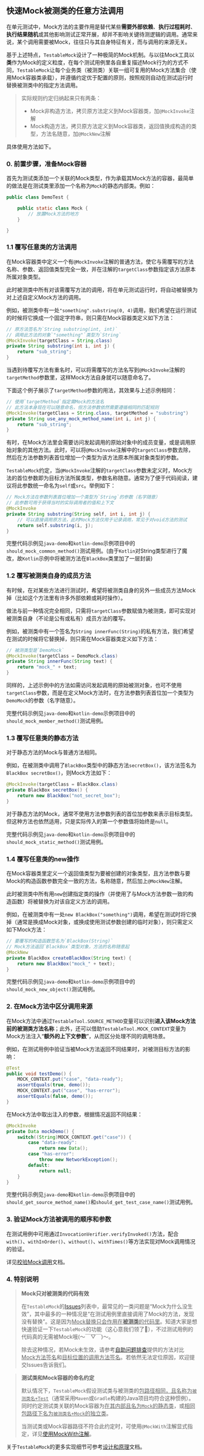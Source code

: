 快速Mock被测类的任意方法调用
---

在单元测试中，Mock方法的主要作用是替代某些**需要外部依赖**、**执行过程耗时**、**执行结果随机**或其他影响测试正常开展，却并不影响关键待测逻辑的调用。通常来说，某个调用需要被Mock，往往只与其自身特征有关，而与调用的来源无关。

基于上述特点，`TestableMock`设计了一种极简的Mock机制。与以往Mock工具以**类**作为Mock的定义粒度，在每个测试用例里各自重复描述Mock行为的方式不同，`TestableMock`让每个业务类（被测类）关联一组可复用的Mock方法集合（使用Mock容器类承载），并遵循约定优于配置的原则，按照规则自动在测试运行时替换被测类中的指定方法调用。

> 实际规则约定归纳起来只有两条：
> - Mock非构造方法，拷贝原方法定义到Mock容器类，加`@MockInvoke`注解
> - Mock构造方法，拷贝原方法定义到Mock容器类，返回值换成构造的类型，方法名随意，加`@MockNew`注解

具体使用方法如下。

### 0. 前置步骤，准备Mock容器

首先为测试类添加一个关联的Mock类型，作为承载其Mock方法的容器，最简单的做法是在测试类里添加一个名称为`Mock`的静态内部类。例如：

```java
public class DemoTest {

    public static class Mock {
        // 放置Mock方法的地方
    }

}
```

### 1.1 覆写任意类的方法调用

在Mock容器类中定义一个有`@MockInvoke`注解的普通方法，使它与需覆写的方法名称、参数、返回值类型完全一致，并在注解的`targetClass`参数指定该方法原本所属对象类型。

此时被测类中所有对该需覆写方法的调用，将在单元测试运行时，将自动被替换为对上述自定义Mock方法的调用。

例如，被测类中有一处`"something".substring(0, 4)`调用，我们希望在运行测试的时候将它换成一个固定字符串，则只需在Mock容器类定义如下方法：

```java
// 原方法签名为`String substring(int, int)`
// 调用此方法的对象`"something"`类型为`String`
@MockInvoke(targetClass = String.class)
private String substring(int i, int j) {
    return "sub_string";
}
```

当遇到待覆写方法有重名时，可以将需覆写的方法名写到`@MockInvoke`注解的`targetMethod`参数里，这样Mock方法自身就可以随意命名了。

下面这个例子展示了`targetMethod`参数的用法，其效果与上述示例相同：

```java
// 使用`targetMethod`指定需Mock的方法名
// 此方法本身现在可以随意命名，但方法参数依然需要遵循相同的匹配规则
@MockInvoke(targetClass = String.class, targetMethod = "substring")
private String use_any_mock_method_name(int i, int j) {
    return "sub_string";
}
```

有时，在Mock方法里会需要访问发起调用的原始对象中的成员变量，或是调用原始对象的其他方法。此时，可以将`@MockInvoke`注解中的`targetClass`参数去除，然后在方法参数列表首位增加一个类型为该方法原本所属对象类型的参数。

`TestableMock`约定，当`@MockInvoke`注解的`targetClass`参数未定义时，Mock方法的首位参数即为目标方法所属类型，参数名称随意。通常为了便于代码阅读，建议将此参数统一命名为`self`或`src`。举例如下：

```java
// Mock方法在参数列表首位增加一个类型为`String`的参数（名字随意）
// 此参数可用于获得当时的实际调用者的值和上下文
@MockInvoke
private String substring(String self, int i, int j) {
    // 可以直接调用原方法，此时Mock方法仅用于记录调用，常见于对void方法的测试
    return self.substring(i, j);
}
```

完整代码示例见`java-demo`和`kotlin-demo`示例项目中的`should_mock_common_method()`测试用例。(由于`Kotlin`对String类型进行了魔改，故`Kotlin`示例中将被测方法在`BlackBox`类里加了一层封装)

### 1.2 覆写被测类自身的成员方法

有时候，在对某些方法进行测试时，希望将被测类自身的另外一些成员方法Mock掉（比如这个方法里有许多外部依赖或耗时操作）。

做法与前一种情况完全相同，只需将`targetClass`参数赋值为被测类，即可实现对被测类自身（不论是公有或私有）成员方法的覆写。

例如，被测类中有一个签名为`String innerFunc(String)`的私有方法，我们希望在测试的时候将它替换掉，则只需在Mock容器类定义如下方法：

```java
// 被测类型是`DemoMock`
@MockInvoke(targetClass = DemoMock.class)
private String innerFunc(String text) {
    return "mock_" + text;
}
```

同样的，上述示例中的方法如需访问发起调用的原始被测对象，也可不使用`targetClass`参数，而是在定义Mock方法时，在方法参数列表首位加一个类型为`DemoMock`的参数（名字随意）。

完整代码示例见`java-demo`和`kotlin-demo`示例项目中的`should_mock_member_method()`测试用例。

### 1.3 覆写任意类的静态方法

对于静态方法的Mock与普通方法相同。

例如，在被测类中调用了`BlackBox`类型中的静态方法`secretBox()`，该方法签名为`BlackBox secretBox()`，则Mock方法如下：

```java
@MockInvoke(targetClass = BlackBox.class)
private BlackBox secretBox() {
    return new BlackBox("not_secret_box");
}
```

对于静态方法的Mock，通常不使用方法参数列表的首位加参数来表示目标类型。但这种方法也依然适用，只是实际传入的第一个参数值将始终是`null`。

完整代码示例见`java-demo`和`kotlin-demo`示例项目中的`should_mock_static_method()`测试用例。

### 1.4 覆写任意类的new操作

在Mock容器类里定义一个返回值类型为要被创建的对象类型，且方法参数与要Mock的构造函数参数完全一致的方法，名称随意，然后加上`@MockNew`注解。

此时被测类中所有用`new`创建指定类的操作（并使用了与Mock方法参数一致的构造函数）将被替换为对该自定义方法的调用。

例如，在被测类中有一处`new BlackBox("something")`调用，希望在测试时将它换掉（通常是换成Mock对象，或换成使用测试参数创建的临时对象），则只需定义如下Mock方法：

```java
// 要覆写的构造函数签名为`BlackBox(String)`
// Mock方法返回`BlackBox`类型对象，方法的名称随意起
@MockNew
private BlackBox createBlackBox(String text) {
    return new BlackBox("mock_" + text);
}
```

完整代码示例见`java-demo`和`kotlin-demo`示例项目中的`should_mock_new_object()`测试用例。

### 2. 在Mock方法中区分调用来源

在Mock方法中通过`TestableTool.SOURCE_METHOD`变量可以识别**进入该Mock方法前的被测类方法名称**；此外，还可以借助`TestableTool.MOCK_CONTEXT`变量为Mock方法注入“**额外的上下文参数**”，从而区分处理不同的调用场景。

例如，在测试用例中验证当被Mock方法返回不同结果时，对被测目标方法的影响：

```java
@Test
public void testDemo() {
    MOCK_CONTEXT.put("case", "data-ready");
    assertEquals(true, demo());
    MOCK_CONTEXT.put("case", "has-error");
    assertEquals(false, demo());
}
```

在Mock方法中取出注入的参数，根据情况返回不同结果：

```java
@MockInvoke
private Data mockDemo() {
    switch((String)MOCK_CONTEXT.get("case")) {
        case "data-ready":
            return new Data();
        case "has-error":
            throw new NetworkException();
        default:
            return null;
    }
}
```

完整代码示例见`java-demo`和`kotlin-demo`示例项目中的`should_get_source_method_name()`和`should_get_test_case_name()`测试用例。

### 3. 验证Mock方法被调用的顺序和参数

在测试用例中可用通过`InvocationVerifier.verifyInvoked()`方法，配合`with()`、`withInOrder()`、`without()`、`withTimes()`等方法实现对Mock调用情况的验证。

详见[校验Mock调用](zh-cn/doc/invoke-matcher.md)文档。

### 4. 特别说明

> **Mock只对被测类的代码有效**
>
> 在`TestableMock`的[Issues](https://github.com/alibaba/testable-mock/issues)列表中，最常见的一类问题是“Mock为什么没生效”，其中最多的一种情况是“在测试用例里直接调用了Mock的方法，发现没有替换”。这是因为<u>Mock替换只会作用在**被测类**的代码里</u>。知道大家是想快速验证一下`TestableMock`的功能（这心意我们领了👻），不过测试用例的代码真的无需被Mock哦(～￣▽￣)～。
>
> 除去这种情况，若Mock未生效，请参考[自助问题排查](zh-cn/doc/troubleshooting.md)提供的方法对比<u>Mock方法签名</u>和<u>目标位置的调用方法签名</u>。若依然无法定位原因，欢迎提交Issues告诉我们。

> **测试类和Mock容器的命名约定**
>
> 默认情况下，`TestableMock`假设测试类与被测类的<u>包路径相同，且名称为`被测类名+Test`</u>（通常采用`Maven`或`Gradle`构建的Java项目均符合这种惯例）。
> 同时约定测试类关联的Mock容器为<u>在其内部且名为`Mock`的静态类</u>，或<u>相同包路径下名为`被测类名+Mock`的独立类</u>。
> 
> 当测试类或Mock容器路径不符合此约定时，可使用`@MockWith`注解显式指定，详见[使用MockWith注解](zh-cn/doc/use-mock-with.md)。

关于`TestableMock`的更多实现细节可参考[设计和原理](zh-cn/doc/design-and-mechanism.md)文档。
